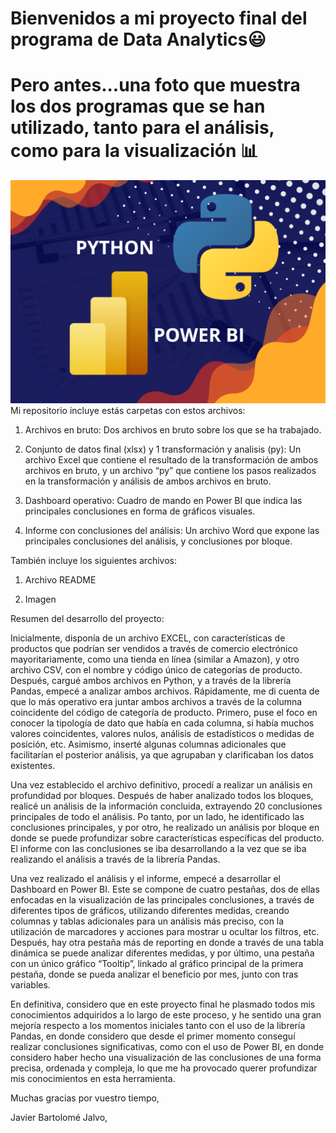 # Bienvenidos a mi proyecto final del programa de Data Analytics😃
# Pero antes...una foto que muestra los dos programas que se han utilizado, tanto para el análisis, como para la visualización 📊
![Imagen PYPB](PYPB.jpg)
Mi repositorio incluye estás carpetas con estos archivos:

  1. Archivos en bruto: Dos archivos en bruto sobre los que se ha trabajado.
  
  2. Conjunto de datos final (xlsx) y 1 transformación y analisis (py): Un archivo Excel que contiene el resultado de la transformación de ambos archivos en bruto,     y un archivo “py” que contiene los pasos realizados en la transformación y análisis de ambos archivos en bruto.
  
  3. Dashboard operativo: Cuadro de mando en Power BI que indica las principales conclusiones en forma de gráficos visuales.
  
  4. Informe con conclusiones del análisis: Un archivo Word que expone las principales conclusiones del análisis, y conclusiones por bloque.

También incluye los siguientes archivos:

  1. Archivo README
  
  2. Imagen

Resumen del desarrollo del proyecto:

Inicialmente, disponía de un archivo EXCEL, con características de productos que podrían ser vendidos a través de comercio electrónico mayoritariamente, como una tienda en línea (similar a Amazon), y otro archivo CSV, con el nombre y código único de categorías de producto.
Después, cargué ambos archivos en Python, y a través de la librería Pandas, empecé a analizar ambos archivos. Rápidamente, me di cuenta de que lo más operativo era juntar ambos archivos a través de la columna coincidente del código de categoría de producto. Primero, puse el foco en conocer la tipología de dato que había en cada columna, si había muchos valores coincidentes, valores nulos, análisis de estadísticos o medidas de posición, etc. Asimismo, inserté algunas columnas adicionales que facilitarían el posterior análisis, ya que agrupaban y clarificaban los datos existentes.

Una vez establecido el archivo definitivo, procedí a realizar un análisis en profundidad por bloques. Después de haber analizado todos los bloques, realicé un análisis de la información concluida, extrayendo 20 conclusiones principales de todo el análisis. Po tanto, por un lado, he identificado las conclusiones principales, y por otro, he realizado un análisis por bloque en donde se puede profundizar sobre características específicas del producto. El informe con las conclusiones se iba desarrollando a la vez que se iba realizando el análisis a través de la librería Pandas.

Una vez realizado el análisis y el informe, empecé a desarrollar el Dashboard en Power BI. Este se compone de cuatro pestañas, dos de ellas enfocadas en la visualización de las principales conclusiones, a través de diferentes tipos de gráficos, utilizando diferentes medidas, creando columnas y tablas adicionales para un análisis más preciso, con la utilización de marcadores y acciones para mostrar u ocultar los filtros, etc. Después, hay otra pestaña más de reporting en donde a través de una tabla dinámica se puede analizar diferentes medidas, y por último, una pestaña con un único gráfico “Tooltip”, linkado al gráfico principal de la primera pestaña, donde se pueda analizar el beneficio por mes, junto con tras variables.  

En definitiva, considero que en este proyecto final he plasmado todos mis conocimientos adquiridos a lo largo de este proceso, y he sentido una gran mejoría respecto a los momentos iniciales tanto con el uso de la librería Pandas, en donde considero que desde el primer momento conseguí realizar conclusiones significativas, como con el uso de Power BI, en donde considero haber hecho una visualización de las conclusiones de una forma precisa, ordenada y compleja, lo que me ha provocado querer profundizar mis conocimientos en esta herramienta.

Muchas gracias por vuestro tiempo,

Javier Bartolomé Jalvo,
